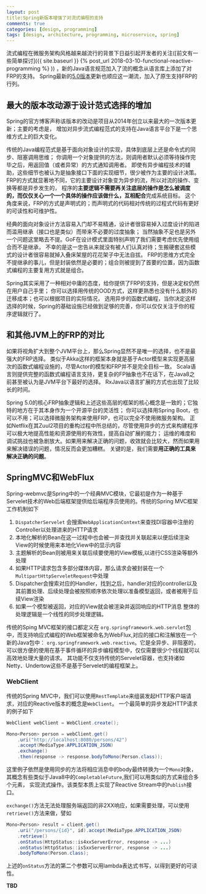 ```yaml
---
layout: post
title:Spring新版本增强了对流式编程的支持
comments: true
categories: [design, programming]
tags: [design, architecture, programming, microservice, spring]
---
```


流式编程在微服务架构风格越来越流行的背景下日益引起开发者的关注([前文有一些简单探讨]({{ site.baseurl }} {% post_url 2018-03-10-functional-reactive-programming %} ))
，新的Java语言规范加入了流的概念从语言库上添加了对FRP的支持。
Spring最新的[5.0版本](https://spring.io/blog/2018/02/19/spring-framework-5-0-4-available-now)更新也顺应这一潮流，加入了原生支持FRP的行列。

<!-- more -->

## 最大的版本改动源于设计范式选择的增加

Spring的官方博客声称该版本的改动是项目从2014年创立以来最大的一次版本更新；主要的考虑是，
增加对异步流式编程范式的支持在Java语言平台下是一个思维方式上的巨大变化。

传统的Java编程范式是基于面向对象设计的实现，具体到底层上还是命令式的同步、阻塞调用思维；
你调用一个对象提供的方法，则调用者默认必须等待操作完毕之后，用返回值（或者异常）的方式通知调用者。
即使有异步编程技术的辅助，这些细节也被认为是抽象接口下面的实现细节，很少被作为主要的设计决策。
FRP的方式就显著地不同，它的主要设计对象变为异步的流，所以对流的操作、变换等都是异步发生的，
程序的**主要逻辑不需要再关注底层的操作是怎么被调度的，而仅仅关心一个一个具体的操作应该做什么，互相配合**完成系统目标。
这个角度来说，FRP的方式是声明式的；而声明式的代码相对传统的过程式代码有更好的可读性和可维护性。

经典的面向对象设计方法容易入门却不易精通，设计者很容易掉入过度设计的陷进而滥用继承（接口也是类似）而带来不必要的过度抽象；
当然抽象不足也是另外一个问题这里略去不提。GoF在设计模式里面特别声明了我们需要考虑优先使用组合而不是继承，
不幸的是这一忠告从来就没有被人们认真对待；生搬硬套这些模式的设计者很容易就掉入叠床架屋的花花架子中无法自拔。
FRP的思维方式完全不提继承的事儿，但是封装依然是必要的；组合则被提到了首要的位置，因为函数式编程的主要复用方式就是组合。

Spring其实采用了一种相对中庸的态度，给你提供了FRP的支持，但是决定权仍然在用户自己手里；
你可以选择用传统的OOD方式，这样更熟悉也没有什么额外的迁移成本；也可以根据项目的实际情况，
选用异步的函数式编程，当你决定这样选择的时候，Spring的基础设施已经做到足够的完善，你可以仅仅关注于你的程序逻辑就行了。

## 和其他JVM上的FRP的对比

如果将视角扩大到整个JVM平台上，那么Spring显然不是唯一的选择，也不是最强大的FRP选择。
类似于Akka这样的框架本身就是基于Actor模型来实现更高层次的函数式编程设施的，尽管Actor的模型和FRP并不是完全目标一致。
Scala语言则提供完整的函数式编程语言支持，更复杂的FP抽象也不在话下，在Java8之前甚至被认为是JVM平台下最好的选择。
RxJava以语言扩展的方式也出现了比较长的时间。

Spring 5.0的核心FRP抽象逻辑和上述这些高层的框架的核心概念是一致的；它独特的地方在于其本身作为一个开源平台的灵活性；
你可以选择用Spring Boot，也可以不用；可以选择微服务架构来使用FRP，也可以完全不使用微服务架构。
正如Netflix在其Zuul2项目的重构过程中所总结的，尽管使用异步的方式来构建程序可以极大地提高性能和资源使用的有效性，提高自动扩展的能力；
运维的难度和调试挑战也被急剧放大。如果用来解决正确的问题，收效就会比较大，然而如果用来解决错误的问题，情况反而会更加糟糕。
关键的是，我们需要**用正确的工具来解决正确的问题**。


## SpringMVC和WebFlux

Spring-webmvc是Spring中的一个经典MVC模块，它最初是作为一种基于Servelet技术的Web后端框架提供给后端程序员使用的。传统的Spring MVC框架工作机制如下
1. `DispatcherServelet` 会搜索`WebApplicationContext`来查找DI容器中注册的Controller以处理进来的HTTP请求
2. 本地化解析的Bean在这一过程中也会被一并查找并关联起来以便后续渲染View的时候使用来本地化View中的显示内容
3. 主题解析的Bean则被用来关联后续要使用的View模板,以进行CSS渲染等额外处理
4. 如果HTTP请求包含多部分媒体内容，那么请求会被封装在一个`MultipartHttpServeletRequest`中处理
5. Dispatcher会搜索对应的Handler，找到之后，handler对应的controller以及其前置处理、后续处理会被按照顺序依次处理以准备模型返回，或者被用于后续View渲染
6. 如果一个模型被返回，对应的View就会被渲染并返回响应的HTTP消息
整体的处理逻辑是一个线性的同步处理逻辑。

传统的Sping MVC框架的接口都定义在 `org.springframework.web.servlet`包中，而支持响应式编程的Web框架被命名为WebFlux,对应的接口和注解放在一个新的Java包中：
`org.springframework.web.reactive`。它是全异步、非阻塞的，可以很方便的使用在基于事件循环的异步编程模型中，仅仅需要很少个线程就可以高效地处理大量的请求。
其功能不仅支持传统的Servelet容器，也支持诸如Netty、Undertow这些不是基于Servelet的编程框架上。

### WebClient

传统的Spring MVC中，我们可以使用`RestTemplate`来组装发起HTTP客户端请求，对应的Reactive版本的概念是`WebClient`。
一个最简单的异步发起HTTP请求的例子如下

```java
WebClient webClient = WebClient.create();

Mono<Person> person = webClient.get()
    .uri("http://localhost:8080/persons/42")
    .accept(MediaType.APPLICATION_JSON)
    .exchange()
    .then(response -> response.bodyToMono(Person.class));
```
这里例子依然是使用同步的方法将相应消息中的body最终转换为一个`Mono`对象，其概念有些类似于Java8中的`CompletableFuture`,我们可以用类似的方式来组合多个元素，
实现流式操作。该类型本质上实现了Reactive Stream中的`Publish`接口。

`exchange()`方法无法处理服务端返回的非2XX响应，如果需要处理，可以使用`retrieve()`方法来做，譬如

```java
Mono<Person> result = client.get()
    .uri("/persons/{id}", id).accept(MediaType.APPLICATION_JSON)
    .retrieve()
    .onStatus(HttpStatus::is4xxServerError, response -> ...)
    .onStatus(HttpStatus::is5xxServerError, response -> ...)
    .bodyToMono(Person.class);
```
上述的`onStatus`方法的第二个参数可以用lambda表达式书写，以得到更好的可读性。

**TBD**
